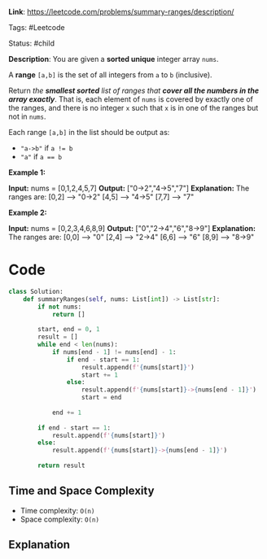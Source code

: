 **Link**: https://leetcode.com/problems/summary-ranges/description/

Tags: #Leetcode 

Status: #child 

**Description**: You are given a **sorted unique** integer array `nums`.

A **range** `[a,b]` is the set of all integers from `a` to `b` (inclusive).

Return _the **smallest sorted** list of ranges that **cover all the numbers in the array exactly**_. That is, each element of `nums` is covered by exactly one of the ranges, and there is no integer `x` such that `x` is in one of the ranges but not in `nums`.

Each range `[a,b]` in the list should be output as:

- `"a->b"` if `a != b`
- `"a"` if `a == b`

**Example 1:**

**Input:** nums = [0,1,2,4,5,7]
**Output:** ["0->2","4->5","7"]
**Explanation:** The ranges are:
[0,2] --> "0->2"
[4,5] --> "4->5"
[7,7] --> "7"

**Example 2:**

**Input:** nums = [0,2,3,4,6,8,9]
**Output:** ["0","2->4","6","8->9"]
**Explanation:** The ranges are:
[0,0] --> "0"
[2,4] --> "2->4"
[6,6] --> "6"
[8,9] --> "8->9"


# Code
```python
class Solution:
    def summaryRanges(self, nums: List[int]) -> List[str]:
        if not nums:
            return []
        
        start, end = 0, 1
        result = []
        while end < len(nums):
            if nums[end - 1] != nums[end] - 1:
                if end - start == 1:
                    result.append(f'{nums[start]}')
                    start += 1
                else:
                    result.append(f'{nums[start]}->{nums[end - 1]}')
                    start = end
        
            end += 1
        
        if end - start == 1:
            result.append(f'{nums[start]}')
        else:
            result.append(f'{nums[start]}->{nums[end - 1]}')
        
        return result
```
## Time and Space Complexity

- Time complexity: `O(n)`
- Space complexity: `O(n)`
## Explanation
